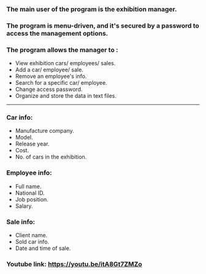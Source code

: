 ### The main user of the program is the exhibition manager.

### The program is menu-driven, and it's secured by a password to access the management options.

### The program allows the manager to :
- View exhibition cars/ employees/ sales.
- Add a car/ employee/ sale.
- Remove an employee's info.
- Search for a specific car/ employee.
- Change access password.
- Organize and store the data in text files.

------
### Car info:
- Manufacture company.
- Model.
- Release year.
- Cost.
- No. of cars in the exhibition.

### Employee info:
- Full name.
- National ID.
- Job position.
- Salary.

### Sale info:
- Client name.
- Sold car info.
- Date and time of sale.

### Youtube link: https://youtu.be/itA8Gt7ZMZo
